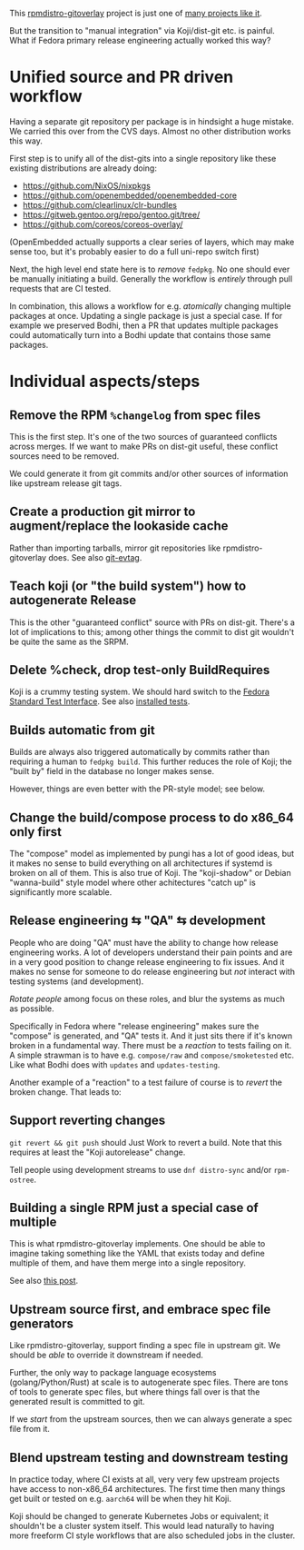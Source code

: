 This [rpmdistro-gitoverlay](https://github.com/cgwalters/rpmdistro-gitoverlay) project
is just one of [many projects like it](https://fedoraproject.org/wiki/Layered_build_scripts_for_package_maintainers).

But the transition to "manual integration" via Koji/dist-git etc. is painful.
What if Fedora primary release engineering actually worked this way?

Unified source and PR driven workflow
===

Having a separate git repository per package is in hindsight a huge
mistake.  We carried this over from the CVS days.  Almost no
other distribution works this way.

First step is to unify all of the dist-gits into a single repository
like these existing distributions are already doing:

 - https://github.com/NixOS/nixpkgs
 - https://github.com/openembedded/openembedded-core
 - https://github.com/clearlinux/clr-bundles
 - https://gitweb.gentoo.org/repo/gentoo.git/tree/
 - https://github.com/coreos/coreos-overlay/

(OpenEmbedded actually supports a clear series of layers, which may
 make sense too, but it's probably easier to do a full uni-repo
 switch first)

Next, the high level end state here is to *remove* `fedpkg`.  No
one should ever be manually initiating a build.  Generally the workflow
is *entirely* through pull requests that are CI tested.

In combination, this allows a workflow for e.g. *atomically* changing
multiple packages at once.  Updating a single package is just a special
case.  If for example we preserved Bodhi, then a PR that updates
multiple packages could automatically turn into a Bodhi update that
contains those same packages.

Individual aspects/steps
===

Remove the RPM `%changelog` from spec files
--

This is the first step. It's one of the two sources of guaranteed conflicts
across merges.  If we want to make PRs on dist-git useful, these conflict
sources need to be removed.

We could generate it from git commits and/or other sources of information
like upstream release git tags.

Create a production git mirror to augment/replace the lookaside cache
---

Rather than importing tarballs, mirror git repositories like rpmdistro-gitoverlay
does.  See also [git-evtag](https://github.com/cgwalters/git-evtag).

Teach koji (or "the build system") how to autogenerate Release
---

This is the other "guaranteed conflict" source with PRs on dist-git.  There's
a lot of implications to this; among other things the commit to dist git wouldn't
be quite the same as the SRPM.

Delete %check, drop test-only BuildRequires
---

Koji is a crummy testing system.  We should hard switch to the [Fedora Standard Test Interface](https://fedoraproject.org/wiki/CI/Standard_Test_Interface).
See also [installed tests](https://wiki.gnome.org/Initiatives/GnomeGoals/InstalledTests).

Builds automatic from git
---

Builds are always also triggered automatically by commits rather than requiring
a human to `fedpkg build`. This further reduces the role of Koji; the "built by"
field in the database no longer makes sense.

However, things are even better with the PR-style model; see below.

Change the build/compose process to do x86_64 only first
---

The "compose" model as implemented by pungi has a lot of good ideas, but
it makes no sense to build everything on all architectures if systemd is broken
on all of them.  This is also true of Koji.  The "koji-shadow" or Debian "wanna-build"
style model where other achitectures "catch up" is significantly more scalable.

Release engineering ⇆ "QA" ⇆ development
---

People who are doing "QA" must have the ability to change how release
engineering works. A lot of developers understand their pain points and are in a
very good position to change release engineering to fix issues. And it makes no
sense for someone to do release engineering but *not* interact with testing
systems (and development).

*Rotate people* among focus on these roles, and blur the systems as much as possible.

Specifically in Fedora where "release engineering" makes sure the "compose" is
generated, and "QA" tests it. And it just sits there if it's known broken in
a fundamental way. There must be a *reaction* to tests failing on it. A simple
strawman is to have e.g. `compose/raw` and `compose/smoketested` etc. Like what
Bodhi does with `updates` and `updates-testing`.

Another example of a "reaction" to a test failure of course is to *revert* the broken
change.  That leads to:

Support reverting changes
---

`git revert && git push` should Just Work to revert a build.  Note that this
requires at least the "Koji autorelease" change.

Tell people using development streams to use `dnf distro-sync` and/or `rpm-ostree`.

Building a single RPM just a special case of multiple
---

This is what rpmdistro-gitoverlay implements.  One should be able to imagine
taking something like the YAML that exists today and define multiple of them, and
have them merge into a single repository.

See also [this post](https://lists.fedoraproject.org/archives/list/devel@lists.fedoraproject.org/message/QDEC4OJRQ3IPY3BDCDMCVQPOU4M4EYDD/).


Upstream source first, and embrace spec file generators
---

Like rpmdistro-gitoverlay, support finding a spec file in upstream git.
We should be *able* to override it downstream if needed.

Further, the only way to package language ecosystems (golang/Python/Rust) at
scale is to autogenerate spec files. There are tons of tools to generate spec
files, but where things fall over is that the generated result is committed to
git.

If we *start* from the upstream sources, then we can always generate a spec
file from it.

Blend upstream testing and downstream testing
---

In practice today, where CI exists at all, very very few upstream projects have
access to non-x86_64 architectures.  The first time then many things get
built or tested on e.g. `aarch64` will be when they hit Koji.

Koji should be changed to generate Kubernetes Jobs or equivalent; it shouldn't
be a cluster system itself.  This would lead naturally to having more freeform
CI style workflows that are also scheduled jobs in the cluster.
